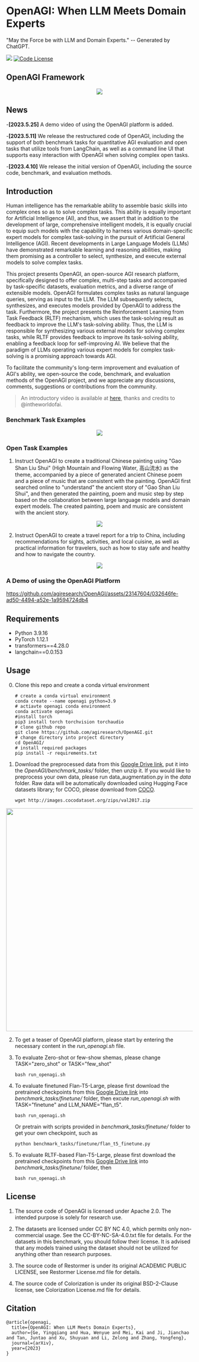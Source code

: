 # OpenAGI: When LLM Meets Domain Experts

"May the Force be with LLM and Domain Experts." -- Generated by ChatGPT.

<a href='https://arxiv.org/pdf/2304.04370.pdf'><img src='https://img.shields.io/badge/Paper-PDF-red'></a> 
[![Code License](https://img.shields.io/badge/Code%20License-Apache_2.0-green.svg)](https://github.com/tatsu-lab/stanford_alpaca/blob/main/LICENSE)

## OpenAGI Framework
<p align="center">
<img src="images/illustration.png">
</p>

## News
-**[2023.5.25]** A demo video of using the OpenAGI platform is added.

-**[2023.5.11]** We release the restructured code of OpenAGI, including the support of both benchmark tasks for quantitative AGI evaluation and open tasks that utilize tools from LangChain, as well as a command line UI that supports easy interaction with OpenAGI when solving complex open tasks.

-**[2023.4.10]** We release the initial version of OpenAGI, including the source code, benchmark, and evaluation methods.

## Introduction
Human intelligence has the remarkable ability to assemble basic skills into complex ones so as to solve complex tasks. This ability is equally important for Artificial Intelligence (AI), and thus, we assert that in addition to the development of large, comprehensive intelligent models, it is equally crucial to equip such models with the capability to harness various domain-specific expert models for complex task-solving in the pursuit of Artificial General Intelligence (AGI). Recent developments in Large Language Models (LLMs) have demonstrated remarkable learning and reasoning abilities, making them promising as a controller to select, synthesize, and execute external models to solve complex tasks. 

This project presents OpenAGI, an open-source AGI research platform, specifically designed to offer complex, multi-step tasks and accompanied by task-specific datasets, evaluation metrics, and a diverse range of extensible models. OpenAGI formulates complex tasks as natural language queries, serving as input to the LLM. The LLM subsequently selects, synthesizes, and executes models provided by OpenAGI to address the task. Furthermore, the project presents the Reinforcement Learning from Task Feedback (RLTF) mechanism, which uses the task-solving result as feedback to improve the LLM's task-solving ability. Thus, the LLM is responsible for synthesizing various external models for solving complex tasks, while RLTF provides feedback to improve its task-solving ability, enabling a feedback loop for self-improving AI. We believe that the paradigm of LLMs operating various expert models for complex task-solving is a promising approach towards AGI. 

To facilitate the community's long-term improvement and evaluation of AGI's ability, we open-source the code, benchmark, and evaluation methods of the OpenAGI project, and we appreciate any discussions, comments, suggestions or contributions from the community.

>An introductory video is available at [here](https://youtu.be/7RaXPPXi0-Y), thanks and credits to @intheworldofai.

### Benchmark Task Examples
<p align="center">
<img src="images/benchmark_case.png">
</p>

### Open Task Examples
1. Instruct OpenAGI to create a traditional Chinese painting using "Gao Shan Liu Shui" (High Mountain and Flowing Water, 高山流水) as the theme, accompanied by a piece of generated ancient Chinese poem and a piece of music that are consistent with the painting. OpenAGI first searched online to "understand" the ancient story of "Gao Shan Liu Shui", and then generated the painting, poem and music step by step based on the collaboration between large language models and domain expert models. The created painting, poem and music are consistent with the ancient story.

<p align="center">
<img src="images/artwork.png">
</p>

2. Instruct OpenAGI to create a travel report for a trip to China, including recommendations for sights, activities, and local cuisine, as well as practical information for travelers, such as how to stay safe and healthy and how to navigate the country.

<p align="center">
<img src="images/travel_plan.png">
</p>

### A Demo of using the OpenAGI Platform
https://github.com/agiresearch/OpenAGI/assets/23147604/032646fe-ad50-4494-a52e-1a9594724db4


## Requirements
- Python 3.9.16
- PyTorch 1.12.1
- transformers==4.28.0
- langchain==0.0.153


## Usage

0. Clone this repo and create a conda virtual environment

    ```
    # create a conda virtual environment
    conda create --name openagi python=3.9
    # actiavte openagi conda environment
    conda activate openagi
    #install torch
    pip3 install torch torchvision torchaudio
    # clone github repo
    git clone https://github.com/agiresearch/OpenAGI.git
    # change directory into project directory
    cd OpenAGI/
    # install required packages
    pip install -r requirements.txt
    ```

1. Download the preprocessed data from this [Google Drive link](https://drive.google.com/drive/folders/1AjT6y7qLIMxcmHhUBG5IE1_5SnCPR57e?usp=share_link), put it into the *OpenAGI/benchmark_tasks/* folder, then unzip it. If you would like to preprocess your own data, please run data_augmentation.py in the *data* folder. Raw data will be automatically downloaded using Hugging Face datasets library; for COCO, please download from [COCO](https://cocodataset.org/#download).

    ```
    wget http://images.cocodataset.org/zips/val2017.zip
    ```


<p align="center">
<img src="images/data_sample.png" width="600">
</p>



2. To get a teaser of OpenAGI platform, please start by entering the necessary content in the *run_openagi.sh* file.


3. To evaluate Zero-shot or few-show shemas, please change TASK="zero_shot" or TASK="few_shot"   
    ```
    bash run_openagi.sh
    ```
   
4. To evaluate finetuned Flan-T5-Large, please first download the pretrained checkpoints from this [Google Drive link](https://drive.google.com/drive/folders/1AjT6y7qLIMxcmHhUBG5IE1_5SnCPR57e?usp=share_link) into *benchmark_tasks/finetune/* folder, then excute *run_openagi.sh* with TASK="finetune" and LLM_NAME="flan_t5". 
    ```
    bash run_openagi.sh
    ```
    
    Or pretrain with scripts provided in *benchmark_tasks/finetune/* folder to get your own checkpoint, such as

    ```
    python benchmark_tasks/finetune/flan_t5_finetune.py
    ```
 
 5. To evaluate RLTF-based Flan-T5-Large, please first download the pretrained checkpoints from this [Google Drive link](https://drive.google.com/drive/folders/1AjT6y7qLIMxcmHhUBG5IE1_5SnCPR57e?usp=share_link) into *benchmark_tasks/finetune/* folder, then
    ```
    bash run_openagi.sh
    ```
    
## License
1. The source code of OpenAGI is licensed under Apache 2.0. The intended purpose is solely for research use.

2. The datasets are licensed under CC BY NC 4.0, which permits only non-commercial usage. See the CC-BY-NC-SA-4.0.txt file for details. For the datasets in this benchmark, you should follow their license. It is advised that any models trained using the dataset should not be utilized for anything other than research purposes.

3. The source code of Restormer is under its original ACADEMIC PUBLIC LICENSE, see Restormer License.md file for details.

4. The source code of Colorization is under its original BSD-2-Clause license, see Colorization License.md file for details.

## Citation

```
@article{openagi,
  title={OpenAGI: When LLM Meets Domain Experts},
  author={Ge, Yingqiang and Hua, Wenyue and Mei, Kai and Ji, Jianchao and Tan, Juntao and Xu, Shuyuan and Li, Zelong and Zhang, Yongfeng},
  journal={arXiv},
  year={2023}
}
```

